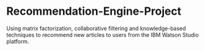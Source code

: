 # Recommendation-Engine-Project
Using matrix factorization, collaborative filtering and knowledge-based techniques to recommend new articles to users from the IBM Watson Studio platform.
